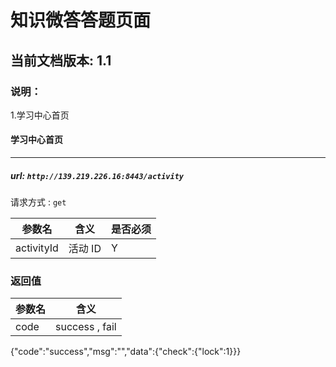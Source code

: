 # 知识微答答题页面

## 当前文档版本: 1.1

### 说明：
1.学习中心首页

#### 学习中心首页
--------------------------------
##### url: `http://139.219.226.16:8443/activity`

请求方式 : `get`

参数名    | 含义    | 是否必须
-------|--------|-----
activityId  |活动 ID | Y


###  返回值

参数名  | 含义
-------------|-------------
code | success , fail  

{"code":"success","msg":"","data":{"check":{"lock":1}}}